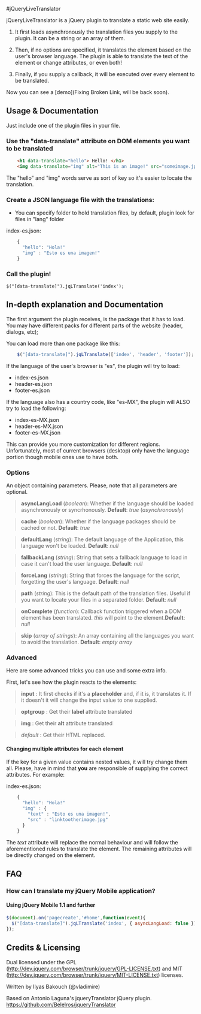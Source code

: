 #jQueryLiveTranslator

jQueryLiveTranslator is a jQuery plugin to translate a static web site easily.

1.   It first loads asynchronously the translation files you supply to the plugin. It can be a string or an array of them.

1.   Then, if no options are specified, it translates the element based on the user's browser language. The plugin is able to translate the text of the element or change attributes, or even both!

1.   Finally, if you supply a callback, it will be executed over every element to be translated.

Now you can see a [demo](Fixing Broken Link, will be back soon).

## Usage & Documentation

Just include one of the plugin files in your file. 

### Use the "data-translate" attribute on DOM elements you want to be translated

```html
    <h1 data-translate="hello"> Hello! </h1>
    <img data-translate="img" alt="This is an image!" src="someimage.jpg" />
```

The "hello" and "img" words serve as sort of key so it's easier to locate the translation.

### Create a JSON language file with the translations:

- You can specify folder to hold translation files, by default, plugin look for files in "lang" folder

index-es.json:

```javascript
    {
      "hello": "Hola!"
      "img" : "Esto es una imagen!"
    }
```
    
### Call the plugin!

    $("[data-translate]").jqLTranslate('index');
    
## In-depth explanation and Documentation

The first argument the plugin receives, is the package that it has to load. You may have different packs for different parts of the website (header, dialogs, etc);

You can load more than one package like this:

```javascript
    $("[data-translate]").jqLTranslate(['index', 'header', 'footer']);
```

If the language of the user's browser is "es", the plugin will try to load:

* index-es.json
* header-es.json
* footer-es.json

If the language also has a country code, like "es-MX", the plugin will ALSO try to load the following:

* index-es-MX.json
* header-es-MX.json
* footer-es-MX.json

This can provide you more customization for different regions. Unfortunately, most of current browsers (desktop) only have the language portion though mobile ones use to have both.

### Options

An object containing parameters. Please, note that all parameters are optional.

> **asyncLangLoad** (*boolean*): Whether if the language should be loaded asynchronously or syncrhonously. **Default**: *true* (*asynchronously*)

> **cache** (*boolean*): Whether if the language packages should be cached or not. **Default**: *true*

> **defaultLang** (*string*): The default language of the Application, this language won't be loaded. **Default**: *null*

> **fallbackLang** (*string*): String that sets a fallback language to load in case it can't load the user language. **Default**: *null*

> **forceLang** (*string*): String that forces the language for the script, forgetting the user's language. **Default**: *null*

> **path** (*string*): This is the default path of the translation files. Useful if you want to locate your files in a separated folder. **Default**: *null*

> **onComplete** (*function*): Callback function triggered when a DOM element has been translated. *this* will point to the element.**Default**: *null*

> **skip**	(*array of strings*):  An array containing all the languages you want to avoid the translation. **Default**: *empty array*

### Advanced

Here are some advanced tricks you can use and some extra info.

First, let's see how the plugin reacts to the elements:

>  **input** : It first checks if it's a **placeholder** and, if it is, it translates it. If it doesn't it will change the input value to one supplied. 

>  **optgroup** : Get their **label** attribute translated

>  **img** : Get their **alt** attribute translated

>  *default* : Get their HTML replaced.

#### Changing multiple attributes for each element

If the key for a given value contains nested values, it will try change them all. Please, have in mind that **you** are responsible of supplying the correct attributes. For example:

index-es.json:

```javascript
    {
      "hello": "Hola!"
      "img" : {
      	"text" : "Esto es una imagen!",
      	"src" : "linktootherimage.jpg"
      }
    }
```

The *text* attribute will replace the normal behaviour and will follow the aforementioned rules to translate the element. The remaining attributes will be directly changed on the element.

## FAQ

### How can I translate my jQuery Mobile application?

#### Using jQuery Mobile 1.1 and further

```javascript
$(document).on('pagecreate','#home',function(event){
  $("[data-translate]").jqLTranslate('index', { asyncLangLoad: false });
});
```

## Credits & Licensing

Dual licensed under the GPL (http://dev.jquery.com/browser/trunk/jquery/GPL-LICENSE.txt) and MIT (http://dev.jquery.com/browser/trunk/jquery/MIT-LICENSE.txt) licenses.

Written by Ilyas Bakouch (@vladimire)

Based on Antonio Laguna's jqueryTranslator jQuery plugin.
https://github.com/Belelros/jqueryTranslator
